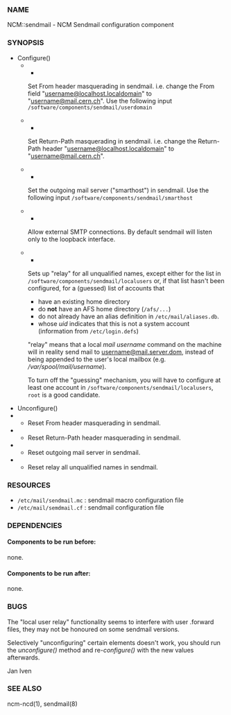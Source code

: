 ### NAME

NCM::sendmail - NCM Sendmail configuration component

### SYNOPSIS

- Configure()
    - -

        Set From header masquerading in sendmail.
        i.e. change the From field "username@localhost.localdomain" to "username@mail.cern.ch".
        Use the following input `/software/components/sendmail/userdomain`

    - -

        Set Return-Path masquerading in sendmail.
        i.e. change the Return-Path header "username@localhost.localdomain" to "username@mail.cern.ch".

    - -

        Set the outgoing mail server ("smarthost") in sendmail.
        Use the following input `/software/components/sendmail/smarthost`

    - -

        Allow external SMTP connections. By default sendmail will listen only to the loopback interface.

    - -

        Sets up "relay" for all unqualified names, except either for the list in
        `/software/components/sendmail/localusers` or, if that list hasn't been configured,
        for a (guessed) list of accounts that

        - have an existing home directory
        - do **not** have an AFS home directory (`/afs/...`)
        - do not already have an alias definition in `/etc/mail/aliases.db`.
        - whose _uid_ indicates that this is not a system account (information from `/etc/login.defs`)

        "relay" means that a local _mail username_ command on the machine
        will in reality send mail to username@mail.server.dom, instead of
        being appended to the user's local mailbox
        (e.g. _/var/spool/mail/username_).

        To turn off the "guessing" mechanism, you will have to configure at
        least one account in `/software/components/sendmail/localusers`,
        `root` is a good candidate.
- Unconfigure()
- - Reset From header masquerading in sendmail.
- - Reset Return-Path header masquerading in sendmail.
- - Reset outgoing mail server in sendmail.
- - Reset relay all unqualified names in sendmail.

### RESOURCES

- `/etc/mail/sendmail.mc` : sendmail macro configuration file
- `/etc/mail/semdmail.cf` : sendmail configuration file

### DEPENDENCIES

#### Components to be run before:

none.

#### Components to be run after:

none.

### BUGS

The "local user relay" functionality seems to interfere with user
.forward files, they may not be honoured on some sendmail versions.

Selectively "unconfiguring" certain elements doesn't work, you should
run the _unconfigure()_ method and re-_configure()_ with the new
values afterwards.

Jan Iven

### SEE ALSO

ncm-ncd(1), sendmail(8)
